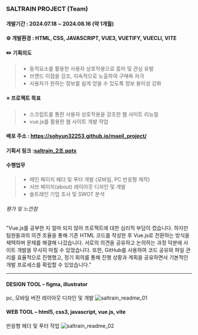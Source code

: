 ### SALTRAIN PROJECT (Team) 
#### 개발기간 : 2024.07.18 ~ 2024.08.16 (약 1개월)



#### ⚙️ 개발환경 : HTML, CSS, JAVASCRIPT, VUE3, VUETIFY, VUECLI, VITE



#### ✏️ 기획의도
> - 동적요소를 활용한 사용자 상호작용으로 흥미 및 관심 유발
> - 브랜드 이점을 강조, 지속적으로 노출하여 구매욕 자극
> - 사용자가 원하는 정보를 쉽게 얻을 수 있도록 정보 용이성 강화   



#### ⭐ 프로젝트 목표
> - 스크립트를 통한 사용자 상호작용을 강조한 웹 사이트 리뉴얼
> - vue.js를 활용한 웹 사이트 개발 작업



#### 배포 주소 : https://sohyun32253.github.io/maeil_project/
#### 기획서 링크 :[saltrain_2조.pptx](https://github.com/sohyun32253/saltrain/main/saltrain_2조.pptx)



#### 수행업무
> - 메인 페이지 헤더 및 푸터 개발 (모바일, PC 반응형 제작)
> - 서브 페이지(about) 레이아웃 디자인 및 개발 
> - 솔트레인 기업 조사 및 SWOT 분석



###### 평가 및 느낀점
"Vue.js를 공부한 지 얼마 되지 않아 프로젝트에 대한 심리적 부담이 컸습니다. 하지만 팀원들과의 의견 조율을 통해 기존 HTML 코드를 작성한 후 Vue.js로 전환하는 방식을 채택하며 문제를 해결해 나갔습니다. 서로의 의견을 공유하고 논의하는 과정 덕분에 사이트 개발을 무사히 마칠 수 있었습니다. 또한, GitHub를 사용하여 코드 공유와 파일 관리를 효율적으로 진행했고, 정기 회의를 통해 진행 상황과 계획을 공유하면서 기본적인 개발 프로세스를 확립할 수 있었습니다."



---



#### **DESIGN TOOL – figma, illustrator**
pc, 모바일 버전 레이아웃 디자인 및 개발
![saltrain_readme_01](https://github.com/user-attachments/assets/e252e1ad-fcdb-42f8-8d85-27b123161643)

#### **WEB TOOL – html5, css3, javascript, vue.js, vite**
반응형 헤더 및 푸터 작업
![saltrain_readme_02](https://github.com/user-attachments/assets/0a1c6331-33f1-46e1-9499-08365e3059b4)
